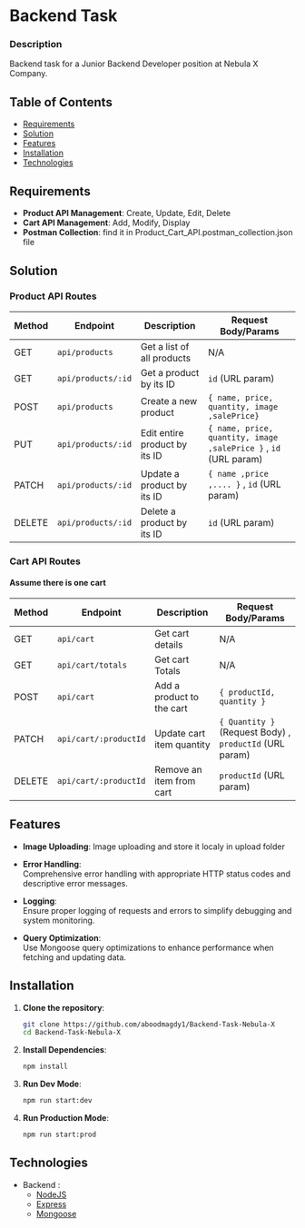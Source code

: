 # Backend Task

### Description

Backend task for a Junior Backend Developer position at Nebula X Company.

## Table of Contents

- [Requirements](#requirements)
- [Solution](#solution)
- [Features](#features)
- [Installation](#installation)
- [Technologies](#technologies)

## Requirements

- **Product API Management**: Create, Update, Edit, Delete
- **Cart API Management**: Add, Modify, Display
- **Postman Collection**: find it in Product_Cart_API.postman_collection.json file

## Solution

### Product API Routes

| Method | Endpoint           | Description                   | Request Body/Params                                              |
| ------ | ------------------ | ----------------------------- | ---------------------------------------------------------------- |
| GET    | `api/products`     | Get a list of all products    | N/A                                                              |
| GET    | `api/products/:id` | Get a product by its ID       | `id` (URL param)                                                 |
| POST   | `api/products`     | Create a new product          | `{ name, price, quantity, image ,salePrice}`                     |
| PUT    | `api/products/:id` | Edit entire product by its ID | `{ name, price, quantity, image ,salePrice }` , `id` (URL param) |
| PATCH  | `api/products/:id` | Update a product by its ID    | `{ name ,price ,.... }` , `id` (URL param)                       |
| DELETE | `api/products/:id` | Delete a product by its ID    | `id` (URL param)                                                 |

### Cart API Routes

#### Assume there is one cart

| Method | Endpoint              | Description               | Request Body/Params                                     |
| ------ | --------------------- | ------------------------- | ------------------------------------------------------- |
| GET    | `api/cart`            | Get cart details          | N/A                                                     |
| GET    | `api/cart/totals`     | Get cart Totals           | N/A                                                     |
| POST   | `api/cart`            | Add a product to the cart | `{ productId, quantity }`                               |
| PATCH  | `api/cart/:productId` | Update cart item quantity | `{ Quantity }` (Request Body) , `productId` (URL param) |
| DELETE | `api/cart/:productId` | Remove an item from cart  | `productId` (URL param)                                 |

## Features

- **Image Uploading**:
  Image uploading and store it localy in upload folder

- **Error Handling**:  
  Comprehensive error handling with appropriate HTTP status codes and descriptive error messages.
- **Logging**:  
  Ensure proper logging of requests and errors to simplify debugging and system monitoring.
- **Query Optimization**:  
  Use Mongoose query optimizations to enhance performance when fetching and updating data.

## Installation

1. **Clone the repository**:

   ```bash
   git clone https://github.com/aboodmagdy1/Backend-Task-Nebula-X
   cd Backend-Task-Nebula-X
   ```

2. **Install Dependencies**:

   ```bash
   npm install
   ```

3. **Run Dev Mode**:
   ```bash
   npm run start:dev
   ```
4. **Run Production Mode**:
   ```bash
   npm run start:prod
   ```

## Technologies

- Backend :
  - [NodeJS](https://nodejs.org/en/)
  - [Express](http://expressjs.com/)
  - [Mongoose](https://mongoosejs.com/)
